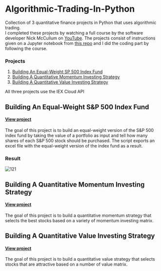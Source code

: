 # Algorithmic-Trading-In-Python

Collection of 3 quantitative finance projects in Python that uses algorithmic trading.  
I completed these projects by watching a full course by the software developer Nick McCullum on 
[YouTube](https://youtu.be/xfzGZB4HhEE).
The projects consist of instructions given on a Jupyter notebook from 
[this repo](https://github.com/nickmccullum/algorithmic-trading-python)
and I did the coding part by following the course.

### Projects
1. [Building An Equal-Weight SP 500 Index Fund](https://github.com/cengizozel/algorithmic-trading-in-python#building-an-equal-weight-s&p-500-index-fund)
2. [Building A Quantitative Momentum Investing Strategy](https://github.com/cengizozel/algorithmic-trading-in-python#building-a-quantitative-momentum-investing-strategy)
3. [Building A Quantitative Value Investing Strategy](https://github.com/cengizozel/algorithmic-trading-in-python#building-a-quantitative-value-investing-strategy)

All three projects use the IEX Cloud API

## Building An Equal-Weight S&P 500 Index Fund
#### [View project](https://github.com/cengizozel/Algorithmic-Trading-In-Python/blob/main/Projects/1%20-%20Building%20An%20Equal-Weight%20S%26P%20500%20Index%20Fund/001_equal_weight_S%26P_500.ipynb)
The goal of this project is to build an equal-weight version of the S&P 500 index fund by taking the value of a portfolio as input and tell how many shares of each S&P 500 stock should be purchased. The script exports an excel file with the equal-weight version of the index fund as a result.

### Result

![121](https://user-images.githubusercontent.com/60388555/105229206-936f4480-5b31-11eb-9ff0-b6f888fa4eaf.PNG)

## Building A Quantitative Momentum Investing Strategy
#### [View project](https://github.com/cengizozel/Algorithmic-Trading-In-Python/blob/main/Projects/2%20-%20Building%20A%20Quantitative%20Momentum%20Investing%20Strategy/002_quantitative_momentum_strategy.ipynb)
The goal of this project is to build a quantitative momentum strategy that selects the best stocks based on a variety of momentum investing matrix.

## Building A Quantitative Value Investing Strategy
#### [View project](https://github.com/cengizozel/Algorithmic-Trading-In-Python/blob/main/Projects/3%20-%20Building%20A%20Quantitative%20Value%20Investing%20Strategy/003_quantitative_value_strategy.ipynb)
The goal of this project is to build a quantitative value strategy that selects stocks that are attractive based on a number of value matrix.
